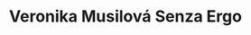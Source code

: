 ---
id: 0251e009-8dbf-48a8-af4c-04ce05660d0d
title: "Veronika Musilová Senza Ergo"
price: 10000
year: 2017
description: "Ergoterapeutická činnost Veroniky Musilové provozovaná v Ostravě umožňuje dětem s různým typem postižení individuální terapii šitou jim přímo na mír, která jim a jejich rodinám pak následně pomůže lépe se integrovat do společnosti. Důležitost projektu spatřuje Nadační fond v tom, že v Moravskoslezském kraji je stále minimální počet ambulantní rehabilitační péče zaměřující se na dětskou klientelu"
kouskovani: false
locationName: undefined
position:
  lng: 18.2910938387789
  lat: 49.83536476276143
---